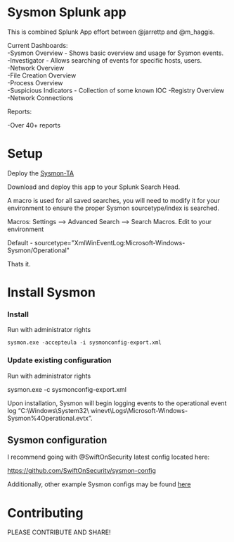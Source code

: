 # Sysmon Splunk app

This is combined Splunk App effort between @jarrettp and @m_haggis.


Current Dashboards:  
-Sysmon Overview - Shows basic overview and usage for Sysmon events.  
-Investigator - Allows searching of events for specific hosts, users.  
-Network Overview  
-File Creation Overview  
-Process Overview  
-Suspicious Indicators - Collection of some known IOC
-Registry Overview
-Network Connections

Reports:

-Over 40+ reports

# Setup

Deploy the [Sysmon-TA](https://splunkbase.splunk.com/app/1914/)

Download and deploy this app to your Splunk Search Head.

A macro is used for all saved searches, you will need to modify it for your environment to ensure the proper Sysmon sourcetype/index is searched.

Macros: Settings --> Advanced Search --> Search Macros. Edit to your environment

Default - sourcetype="XmlWinEventLog:Microsoft-Windows-Sysmon/Operational"

Thats it.


# Install Sysmon

### Install ###

Run with administrator rights
~~~~
sysmon.exe -accepteula -i sysmonconfig-export.xml
~~~~

### Update existing configuration ###

Run with administrator rights

sysmon.exe -c sysmonconfig-export.xml

Upon installation, Sysmon will begin logging events to the operational event log “C:\Windows\System32\ winevt\Logs\Microsoft-Windows-Sysmon%4Operational.evtx”.

## Sysmon configuration ##

I recommend going with @SwiftOnSecurity latest config located here:

https://github.com/SwiftOnSecurity/sysmon-config

Additionally, other example Sysmon configs may be found [here](https://github.com/MHaggis/sysmon-dfir)

# Contributing

PLEASE CONTRIBUTE AND SHARE!
